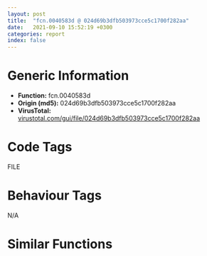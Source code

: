 ```yaml
---
layout: post
title:  "fcn.0040583d @ 024d69b3dfb503973cce5c1700f282aa"
date:   2021-09-10 15:52:19 +0300
categories: report
index: false
---
```


# Generic Information
- **Function:** fcn.0040583d
- **Origin (md5):** 024d69b3dfb503973cce5c1700f282aa
- **VirusTotal:** [virustotal.com/gui/file/024d69b3dfb503973cce5c1700f282aa][virustotal_ref]

# Code Tags
<span class="tag" id="FILE">FILE</span>


# Behaviour Tags
<span class="bhv-tag" id="na">N/A</span>

# Similar Functions
<script type="text/javascript" src="https://www.gstatic.com/charts/loader.js"></script>
<script type="text/javascript">

    google.charts.load('current', {'packages':['corechart']});
    google.charts.setOnLoadCallback(drawChart);

    function drawChart() {
    var data = new google.visualization.DataTable();
        data.addColumn('number', 'X');
        data.addColumn('number', 'Y');
        data.addColumn({type: 'string', role: 'tooltip', 'p': {'html': true}});
        data.addColumn({'type': 'string', 'role': 'style'});
        
        data.addRows([
    [166.1945037841797, -93.430419921875, '<b><a href="/report/fcn.0040583d@024d69b3dfb503973cce5c1700f282aa">fcn.0040583d</a><br>@024d69b3dfb503973cce5c1700f282aa</b><br>push dword[esp+4]<br>call dword[sym.imp.KERNEL32.dll_GetFileAttributesA]<br>mov ecx, eax<br>push 0<br>inc ecx<br>neg ecx<br>sbb ecx, ecx<br>and ecx, eax<br>push ecx<br>push dword[esp+0x14]<br>push 0<br>push 1<br>push dword[esp+0x1c]<br>push dword[esp+0x1c]<br>call dword[sym.imp.KERNEL32.dll_CreateFileA]<br>ret 0xc<br><eoc> ', 'point { fill-color: #e0440e; }'],
[173.31321716308594, -174.75149536132812, '<b><a href="/report/fcn.0040583d@3a780067b4fcdbc523bd6f0e3b89f181">fcn.0040583d</a><br>@3a780067b4fcdbc523bd6f0e3b89f181</b><br>push dword[esp+4]<br>call dword[sym.imp.KERNEL32.dll_GetFileAttributesA]<br>mov ecx, eax<br>push 0<br>inc ecx<br>neg ecx<br>sbb ecx, ecx<br>and ecx, eax<br>push ecx<br>push dword[esp+0x14]<br>push 0<br>push 1<br>push dword[esp+0x1c]<br>push dword[esp+0x1c]<br>call dword[sym.imp.KERNEL32.dll_CreateFileA]<br>ret 0xc<br><eoc> ', 'null'],
[-432.24652099609375, 109.40762329101562, '<b><a href="/report/fcn.00405e7c@5bfd33ece1aeef8bda2c7fc886262ed9">fcn.00405e7c</a><br>@5bfd33ece1aeef8bda2c7fc886262ed9</b><br>push dword[esp+4]<br>call dword[sym.imp.KERNEL32.dll_GetFileAttributesW]<br>lea ecx, [eax+1]<br>push 0<br>neg ecx<br>sbb ecx, ecx<br>and ecx, eax<br>push ecx<br>push dword[esp+0x14]<br>push 0<br>push 1<br>push dword[esp+0x1c]<br>push dword[esp+0x1c]<br>call dword[sym.imp.KERNEL32.dll_CreateFileW]<br>ret 0xc<br><eoc> ', 'null'],
[254.2508087158203, -65.07618713378906, '<b><a href="/report/fcn.0040583d@983fe9598b69120a048e4bbfe8d8764c">fcn.0040583d</a><br>@983fe9598b69120a048e4bbfe8d8764c</b><br>push dword[esp+4]<br>call dword[sym.imp.KERNEL32.dll_GetFileAttributesA]<br>mov ecx, eax<br>push 0<br>inc ecx<br>neg ecx<br>sbb ecx, ecx<br>and ecx, eax<br>push ecx<br>push dword[esp+0x14]<br>push 0<br>push 1<br>push dword[esp+0x1c]<br>push dword[esp+0x1c]<br>call dword[sym.imp.KERNEL32.dll_CreateFileA]<br>ret 0xc<br><eoc> ', 'null'],
[-392.7914123535156, 51.80354690551758, '<b><a href="/report/fcn.00405e50@e7f0482c425f7bc9cd320f60c1cfa28c">fcn.00405e50</a><br>@e7f0482c425f7bc9cd320f60c1cfa28c</b><br>push dword[esp+4]<br>call dword[sym.imp.KERNEL32.dll_GetFileAttributesW]<br>lea ecx, [eax+1]<br>push 0<br>neg ecx<br>sbb ecx, ecx<br>and ecx, eax<br>push ecx<br>push dword[esp+0x14]<br>push 0<br>push 1<br>push dword[esp+0x1c]<br>push dword[esp+0x1c]<br>call dword[sym.imp.KERNEL32.dll_CreateFileW]<br>ret 0xc<br><eoc> ', 'null'],
[-327.0569152832031, 28.468923568725586, '<b><a href="/report/fcn.00405fb0@13efdafd5b4f5d3a5dcb240b696c267c">fcn.00405fb0</a><br>@13efdafd5b4f5d3a5dcb240b696c267c</b><br>push dword[esp+4]<br>call dword[sym.imp.KERNEL32.dll_GetFileAttributesW]<br>lea ecx, [eax+1]<br>push 0<br>neg ecx<br>sbb ecx, ecx<br>and ecx, eax<br>push ecx<br>push dword[esp+0x14]<br>push 0<br>push 1<br>push dword[esp+0x1c]<br>push dword[esp+0x1c]<br>call dword[sym.imp.KERNEL32.dll_CreateFileW]<br>ret 0xc<br><eoc> ', 'null'],
[269.2701721191406, 93.42829895019531, '<b><a href="/report/fcn.00405fd9@e7582fc3dadb394a1457ab7e7fbbe9a7">fcn.00405fd9</a><br>@e7582fc3dadb394a1457ab7e7fbbe9a7</b><br>push dword[esp+4]<br>call dword[sym.imp.KERNEL32.dll_GetFileAttributesW]<br>mov ecx, eax<br>inc ecx<br>push 0<br>neg ecx<br>sbb ecx, ecx<br>and ecx, eax<br>push ecx<br>push dword[esp+0x14]<br>push 0<br>push 1<br>push dword[esp+0x1c]<br>push dword[esp+0x1c]<br>call dword[sym.imp.KERNEL32.dll_CreateFileW]<br>ret 0xc<br><eoc> ', 'null'],
[235.0476531982422, -135.435302734375, '<b><a href="/report/fcn.004056e3@8cfdb0713f3b8f9b0a5ef775f40cf182">fcn.004056e3</a><br>@8cfdb0713f3b8f9b0a5ef775f40cf182</b><br>push dword[esp+4]<br>call dword[sym.imp.KERNEL32.dll_GetFileAttributesA]<br>mov ecx, eax<br>push 0<br>inc ecx<br>neg ecx<br>sbb ecx, ecx<br>and ecx, eax<br>push ecx<br>push dword[esp+0x14]<br>push 0<br>push 1<br>push dword[esp+0x1c]<br>push dword[esp+0x1c]<br>call dword[sym.imp.KERNEL32.dll_CreateFileA]<br>ret 0xc<br><eoc> ', 'null'],
[123.15821075439453, -12.098770141601562, '<b><a href="/report/fcn.00405812@0c82eefbb8a4714538e49f74fe0058a6">fcn.00405812</a><br>@0c82eefbb8a4714538e49f74fe0058a6</b><br>push dword[esp+4]<br>call dword[sym.imp.KERNEL32.dll_GetFileAttributesA]<br>mov ecx, eax<br>push 0<br>inc ecx<br>neg ecx<br>sbb ecx, ecx<br>and ecx, eax<br>push ecx<br>push dword[esp+0x14]<br>push 0<br>push 1<br>push dword[esp+0x1c]<br>push dword[esp+0x1c]<br>call dword[sym.imp.KERNEL32.dll_CreateFileA]<br>ret 0xc<br><eoc> ', 'null'],
[194.18194580078125, -25.102256774902344, '<b><a href="/report/fcn.004056b4@88c77a55c813a535f04a021f665ec5b4">fcn.004056b4</a><br>@88c77a55c813a535f04a021f665ec5b4</b><br>push dword[esp+4]<br>call dword[sym.imp.KERNEL32.dll_GetFileAttributesA]<br>mov ecx, eax<br>push 0<br>inc ecx<br>neg ecx<br>sbb ecx, ecx<br>and ecx, eax<br>push ecx<br>push dword[esp+0x14]<br>push 0<br>push 1<br>push dword[esp+0x1c]<br>push dword[esp+0x1c]<br>call dword[sym.imp.KERNEL32.dll_CreateFileA]<br>ret 0xc<br><eoc> ', 'null'],
[214.5241241455078, 115.67398071289062, '<b><a href="/report/fcn.00405fd9@6c8b5339bada4cbd03f0f446da640707">fcn.00405fd9</a><br>@6c8b5339bada4cbd03f0f446da640707</b><br>push dword[esp+4]<br>call dword[sym.imp.KERNEL32.dll_GetFileAttributesW]<br>mov ecx, eax<br>inc ecx<br>push 0<br>neg ecx<br>sbb ecx, ecx<br>and ecx, eax<br>push ecx<br>push dword[esp+0x14]<br>push 0<br>push 1<br>push dword[esp+0x1c]<br>push dword[esp+0x1c]<br>call dword[sym.imp.KERNEL32.dll_CreateFileW]<br>ret 0xc<br><eoc> ', 'null'],
[-350.2491149902344, 107.23450469970703, '<b><a href="/report/fcn.00405e7c@999ae3491971c32d67bd4c32561ea381">fcn.00405e7c</a><br>@999ae3491971c32d67bd4c32561ea381</b><br>push dword[esp+4]<br>call dword[sym.imp.KERNEL32.dll_GetFileAttributesW]<br>lea ecx, [eax+1]<br>push 0<br>neg ecx<br>sbb ecx, ecx<br>and ecx, eax<br>push ecx<br>push dword[esp+0x14]<br>push 0<br>push 1<br>push dword[esp+0x1c]<br>push dword[esp+0x1c]<br>call dword[sym.imp.KERNEL32.dll_CreateFileW]<br>ret 0xc<br><eoc> ', 'null'],
[-459.703125, 31.96112060546875, '<b><a href="/report/fcn.00405e50@59b1876779e3211327c1a96e7e2c12c4">fcn.00405e50</a><br>@59b1876779e3211327c1a96e7e2c12c4</b><br>push dword[esp+4]<br>call dword[sym.imp.KERNEL32.dll_GetFileAttributesW]<br>lea ecx, [eax+1]<br>push 0<br>neg ecx<br>sbb ecx, ecx<br>and ecx, eax<br>push ecx<br>push dword[esp+0x14]<br>push 0<br>push 1<br>push dword[esp+0x1c]<br>push dword[esp+0x1c]<br>call dword[sym.imp.KERNEL32.dll_CreateFileW]<br>ret 0xc<br><eoc> ', 'null'],
[104.4751205444336, -146.81089782714844, '<b><a href="/report/fcn.0040583d@cce7ba37a5ac487b09e8c8d292223615">fcn.0040583d</a><br>@cce7ba37a5ac487b09e8c8d292223615</b><br>push dword[esp+4]<br>call dword[sym.imp.KERNEL32.dll_GetFileAttributesA]<br>mov ecx, eax<br>push 0<br>inc ecx<br>neg ecx<br>sbb ecx, ecx<br>and ecx, eax<br>push ecx<br>push dword[esp+0x14]<br>push 0<br>push 1<br>push dword[esp+0x1c]<br>push dword[esp+0x1c]<br>call dword[sym.imp.KERNEL32.dll_CreateFileA]<br>ret 0xc<br><eoc> ', 'null'],
[87.41375732421875, -75.619873046875, '<b><a href="/report/fcn.00405b39@510c8408eb3f0420e19240592ddc0b5b">fcn.00405b39</a><br>@510c8408eb3f0420e19240592ddc0b5b</b><br>push dword[esp+4]<br>call dword[sym.imp.KERNEL32.dll_GetFileAttributesA]<br>mov ecx, eax<br>push 0<br>inc ecx<br>neg ecx<br>sbb ecx, ecx<br>and ecx, eax<br>push ecx<br>push dword[esp+0x14]<br>push 0<br>push 1<br>push dword[esp+0x1c]<br>push dword[esp+0x1c]<br>call dword[sym.imp.KERNEL32.dll_CreateFileA]<br>ret 0xc<br><eoc> ', 'null'],
[-394.63922119140625, -18.066442489624023, '<b><a href="/report/fcn.00405e50@fc08a944a357dc216338592f13f65b60">fcn.00405e50</a><br>@fc08a944a357dc216338592f13f65b60</b><br>push dword[esp+4]<br>call dword[sym.imp.KERNEL32.dll_GetFileAttributesW]<br>lea ecx, [eax+1]<br>push 0<br>neg ecx<br>sbb ecx, ecx<br>and ecx, eax<br>push ecx<br>push dword[esp+0x14]<br>push 0<br>push 1<br>push dword[esp+0x1c]<br>push dword[esp+0x1c]<br>call dword[sym.imp.KERNEL32.dll_CreateFileW]<br>ret 0xc<br><eoc> ', 'null'],

        ]);

    var options = {
        title: 'Similarity Plot',
        legend: 'none',
        colors: ['#dedbd9', '#e6693e', '#ec8f6e', '#f3b49f', '#f6c7b6'],
        tooltip: {isHtml: true, trigger: 'both'},
        explorer: {
        actions: ["dragToZoom", "rightClickToReset"],
        },
        chartArea: {
        width: '80%',
        height: '80%'
        },
        width: '100%',
        height: '100%'
    };

    var chart = new google.visualization.ScatterChart(document.getElementById('chart_div'));

    chart.draw(data, options);
    }
    
</script>


<div id="chart_div" style="width: 100%px; height: 100%;"></div>

# Disassembled Code
{% highlight nasm %}

push dword[esp+4]
call dword[sym.imp.KERNEL32.dll_GetFileAttributesA]
mov ecx, eax
push 0
inc ecx
neg ecx
sbb ecx, ecx
and ecx, eax
push ecx
push dword[esp+0x14]
push 0
push 1
push dword[esp+0x1c]
push dword[esp+0x1c]
call dword[sym.imp.KERNEL32.dll_CreateFileA]
ret 0xc

{% endhighlight %}

[virustotal_ref]: https://www.virustotal.com/gui/file/024d69b3dfb503973cce5c1700f282aa
